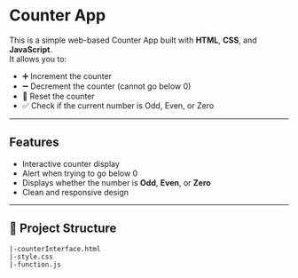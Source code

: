 # Counter App 

This is a simple web-based Counter App built with **HTML**, **CSS**, and **JavaScript**.  
It allows you to:

- ➕ Increment the counter
- ➖ Decrement the counter (cannot go below 0)
- 🔄 Reset the counter
- ✅ Check if the current number is Odd, Even, or Zero

---

## Features

- Interactive counter display
- Alert when trying to go below 0
- Displays whether the number is **Odd**, **Even**, or **Zero**
- Clean and responsive design

---

## 📁 Project Structure
    |-counterInterface.html
    |-style.css
    |-function.js
